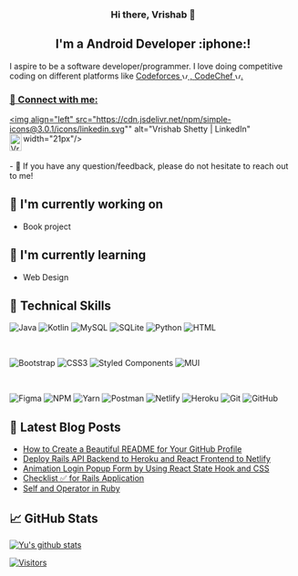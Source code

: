 
<h3 align="center">
Hi there, Vrishab 👋
</h3>

<h2 align="center">
I'm a Android Developer :iphone:!
</h2> 

I aspire to be a software developer/programmer. I love doing competitive coding on different platforms like <a href="https://codeforces.com/profile/grivarvicky">Codeforces <img src="https://cdn.jsdelivr.net/npm/simple-icons@3.0.1/icons/codeforces.svg" alt="Vrishab Shetty | Codeforces" width="10px" heigth="10px"> , <a href="">CodeChef <img src="https://cdn.jsdelivr.net/npm/simple-icons@3.0.1/icons/codechef.svg" alt="Vrishab Shetty | CodeChef" width="10px" heigth="10px">.

### 🤝 Connect with me:

<a href="https://linkedin.com/in/vrishab-shetty/"><img align="left" src="https://cdn.jsdelivr.net/npm/simple-icons@3.0.1/icons/linkedin.svg"" alt="Vrishab Shetty | LinkedIn" width="21px"/></a>
<a href="mailto:vrishabshetty@gmai.com" target="_blank"><img align="left" src="https://cdn.jsdelivr.net/npm/simple-icons@3.0.1/icons/gmail.svg" alt="Vrishab Shetty | Mail" height="30px" width="21px" /></a>&nbsp;

</br>
- 💬 If you have any question/feedback, please do not hesitate to reach out to me!

## 🔭 I'm currently working on

- Book project


## 🌱 I'm currently learning

- Web Design

## 💼 Technical Skills

![Java](https://www.vectorlogo.zone/logos/java/java-horizontal.svg)
![Kotlin](https://www.vectorlogo.zone/logos/kotlinlang/kotlinlang-ar21.svg)
![MySQL](https://www.vectorlogo.zone/logos/mysql/mysql-horizontal.svg)
![SQLite](https://www.vectorlogo.zone/logos/sqlite/sqlite-ar21.svg)
![Python](https://www.vectorlogo.zone/logos/python/python-horizontal.svg)
![HTML](https://www.vectorlogo.zone/logos/w3_html5/w3_html5-ar21.svg)

</br>

![Bootstrap](https://img.shields.io/badge/bootstrap-%23563D7C.svg?style=for-the-badge&logo=bootstrap&logoColor=white)
![CSS3](https://img.shields.io/badge/css3-%231572B6.svg?style=for-the-badge&logo=css3&logoColor=white)
![Styled Components](https://img.shields.io/badge/styled--components-DB7093?style=for-the-badge&logo=styled-components&logoColor=white)
![MUI](https://img.shields.io/badge/MUI-%230081CB.svg?style=for-the-badge&logo=mui&logoColor=white)

</br>

![Figma](https://img.shields.io/badge/figma-%23F24E1E.svg?style=for-the-badge&logo=figma&logoColor=white)
![NPM](https://img.shields.io/badge/NPM-%23000000.svg?style=for-the-badge&logo=npm&logoColor=white)
![Yarn](https://img.shields.io/badge/yarn-%232C8EBB.svg?style=for-the-badge&logo=yarn&logoColor=white)
![Postman](https://img.shields.io/badge/Postman-FF6C37?style=for-the-badge&logo=postman&logoColor=white)
![Netlify](https://img.shields.io/badge/netlify-%23000000.svg?style=for-the-badge&logo=netlify&logoColor=#00C7B7)
![Heroku](https://img.shields.io/badge/heroku-%23430098.svg?style=for-the-badge&logo=heroku&logoColor=white)
![Git](https://img.shields.io/badge/git-%23F05033.svg?style=for-the-badge&logo=git&logoColor=white)
![GitHub](https://img.shields.io/badge/github-%23121011.svg?style=for-the-badge&logo=github&logoColor=white)

## 📝 Latest Blog Posts

- [How to Create a Beautiful README for Your GitHub Profile](https://yushi95.medium.com/how-to-create-a-beautiful-readme-for-your-github-profile-36957caa711c)
- [Deploy Rails API Backend to Heroku and React Frontend to Netlify](https://yushi95.medium.com/deploy-rails-api-backend-to-heroku-and-react-frontend-to-netlify-b515239d5022)
- [Animation Login Popup Form by Using React State Hook and CSS](https://medium.com/geekculture/animation-login-popup-form-by-using-react-state-hook-and-css-7ecf803f1fa9)
- [Checklist ✅ for Rails Application](https://yushi95.medium.com/checklist-for-rails-application-30868cb4f48b)
- [Self and Operator in Ruby](https://blog.usejournal.com/self-in-ruby-5e8a91fa4602)

## 📈 GitHub Stats 

[![Yu's github stats](https://github-readme-stats.vercel.app/api?username=yushi1007)](https://github.com/yushi1007)

[![Visitors](https://visitor-badge.glitch.me/badge?page_id=yushi1007.yushi1007)](https://www.yushi.dev/)
